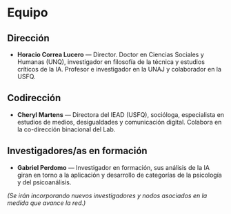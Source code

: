 # Equipo

## Dirección
- **Horacio Correa Lucero** — Director. Doctor en Ciencias Sociales y Humanas (UNQ), investigador en filosofía de la técnica y estudios críticos de la IA. Profesor e investigador en la UNAJ y colaborador en la USFQ.

## Codirección
- **Cheryl Martens** — Directora del IEAD (USFQ), socióloga, especialista en estudios de medios, desigualdades y comunicación digital. Colabora en la co-dirección binacional del Lab.

## Investigadores/as en formación
- **Gabriel Perdomo** — Investigador en formación, sus análisis de la IA giran en torno a la aplicación y desarrollo de categorías de la psicología y del psicoanálisis.  

*(Se irán incorporando nuevos investigadores y nodos asociados en la medida que avance la red.)*
